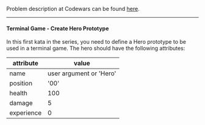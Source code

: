 Problem description at Codewars can be found
[here](https://www.codewars.com/kata/55e8aba23d399a59500000ce/train/python).

-------------

#### Terminal Game - Create Hero Prototype
In this first kata in the series, you need to define a Hero prototype to be used in a terminal game.
The hero should have the following attributes:

| attribute  | value                   |
| ---------- | ----------------------- |
| name       | user argument or 'Hero' |
| position   | '00'                    |
| health     | 100                     |
| damage     | 5                       |
| experience | 0                       |

